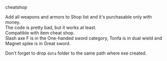 cheatshop

Add all weapons and armors to Shop list and it's purchasable only with money.  
The code is pretty bad, but it works at least.  
Compatible with item cheat shop.  
Slash axe F is in the One-handed sword category, Tonfa is in dual wield and Magnet spike is in Great sword.

Don't forget to drop `data` folder to the same path where exe created.
